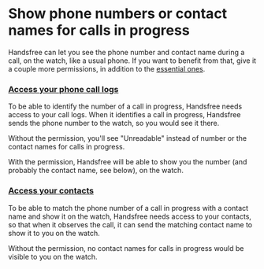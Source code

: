# Show phone numbers or contact names for calls in progress

Handsfree can let you see the phone number and contact name during a call, on the watch, like a usual phone. If you want to benefit from that, give it a couple more permissions, in addition to the [essential ones](link://onboarding_essentials).

### [Access your phone call logs](permissions://?manifest=android.permission.READ_CALL_LOG)

To be able to identify the number of a call in progress, Handsfree needs access to your call logs. When it identifies a call in progress, Handsfree sends the phone number to the watch, so you would see it there.

Without the permission, you'll see "Unreadable" instead of number or the contact names for calls in progress.

With the permission, Handsfree will be able to show you the number (and probably the contact name, see below), on the watch.

### [Access your contacts](permissions://?manifest=android.permission.READ_CONTACTS)

To be able to match the phone number of a call in progress with a contact name and show it on the watch, Handsfree needs access to your contacts, so that when it observes the call, it can send the matching contact name to show it to you on the watch.

Without the permission, no contact names for calls in progress would be visible to you on the watch.
